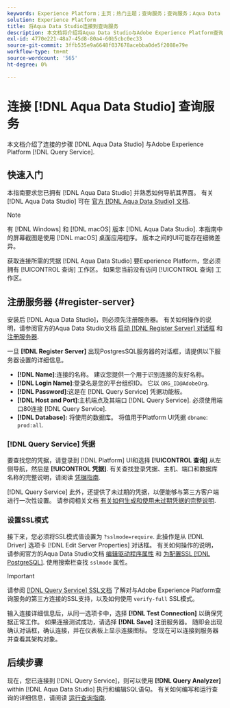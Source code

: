 ```yaml
---
keywords: Experience Platform；主页；热门主题；查询服务；查询服务；Aqua Data Studio;Aqua Data Studio；连接到查询服务；
solution: Experience Platform
title: 将Aqua Data Studio连接到查询服务
description: 本文档将介绍将Aqua Data Studio与Adobe Experience Platform查询服务连接的步骤。
exl-id: 4770e221-48a7-45d8-80a4-60b5cbc0ec33
source-git-commit: 3ffb535e9a6648f037678acebba0de5f2088e79e
workflow-type: tm+mt
source-wordcount: '565'
ht-degree: 0%

---
```


# 连接 [!DNL Aqua Data Studio] 查询服务

本文档介绍了连接的步骤 [!DNL Aqua Data Studio] 与Adobe Experience Platform [!DNL Query Service].

## 快速入门

本指南要求您已拥有 [!DNL Aqua Data Studio] 并熟悉如何导航其界面。 有关 [!DNL Aqua Data Studio] 可在 [官方 [!DNL Aqua Data Studio] 文档](https://www.aquaclusters.com/app/home/project/public/aquadatastudio/wikibook/Documentation21.1/page/0/Aqua-Data-Studio-21-1).

>[!NOTE]
>
>有 [!DNL Windows] 和 [!DNL macOS] 版本 [!DNL Aqua Data Studio]. 本指南中的屏幕截图是使用 [!DNL macOS] 桌面应用程序。 版本之间的UI可能存在细微差异。

获取连接所需的凭据 [!DNL Aqua Data Studio] 要Experience Platform，您必须拥有 [!UICONTROL 查询] 工作区。 如果您当前没有访问 [!UICONTROL 查询] 工作区。

## 注册服务器 {#register-server}

安装后 [!DNL Aqua Data Studio]，则必须先注册服务器。 有关如何操作的说明，请参阅官方的Aqua Data Studio文档 [启动 [!DNL Register Server] 对话框](https://www.aquaclusters.com/app/home/project/public/aquadatastudio/wikibook/Documentation18/page/81/Registering-a-Database-Server#launching_the_register_server_dialog) 和 [注册服务器](https://www.aquaclusters.com/app/home/project/public/aquadatastudio/wikibook/Documentation18/page/81/Registering-a-Database-Server#steps_to_register_a_server_in_aqua_data_studio).

一旦 **[!DNL Register Server]** 出现PostgresSQL服务器的对话框，请提供以下服务器设置的详细信息。

- **[!DNL Name]**:连接的名称。 建议您提供一个用于识别连接的友好名称。
- **[!DNL Login Name]**:登录名是您的平台组织ID。 它以 `ORG_ID@AdobeOrg`.
- **[!DNL Password]**:这是在 [!DNL Query Service] 凭据功能板。
- **[!DNL Host and Port]**:主机端点及其端口 [!DNL Query Service]. 必须使用端口80连接 [!DNL Query Service].
- **[!DNL Database]:** 将使用的数据库。 将值用于Platform UI凭据 `dbname`: `prod:all`.

### [!DNL Query Service] 凭据

要查找您的凭据，请登录到 [!DNL Platform] UI和选择 **[!UICONTROL 查询]** 从左侧导航，然后是 **[!UICONTROL 凭据]**. 有关查找登录凭据、主机、端口和数据库名称的完整说明，请阅读 [凭据指南](../ui/credentials.md).

[!DNL Query Service] 此外，还提供了未过期的凭据，以便能够与第三方客户端进行一次性设置。 请参阅相关文档 [有关如何生成和使用未过期凭据的完整说明](../ui/credentials.md#non-expiring-credentials).

### 设置SSL模式

接下来，您必须将SSL模式值设置为 `?sslmode=require`. 此操作是从 [!DNL Driver] 选项卡 [!DNL Edit Server Properties] 对话框。 有关如何操作的说明，请参阅官方的Aqua Data Studio文档 [编辑驱动程序属性](https://www.aquaclusters.com/app/home/project/public/aquadatastudio/wikibook/Documentation13/page/116/PostgreSQL#drivers) 和 [为配置SSL [!DNL PostgreSQL]](https://www.aquaclusters.com/app/home/project/public/aquadatastudio/wikibook/Documentation20/page/SSL-Configuration/SSL-Configuration). 使用搜索栏查找 `sslmode` 属性。

>[!IMPORTANT]
>
>请参阅 [[!DNL Query Service] SSL文档](./ssl-modes.md) 了解对与Adobe Experience Platform查询服务的第三方连接的SSL支持，以及如何使用 `verify-full` SSL模式。

输入连接详细信息后，从同一选项卡中，选择 **[!DNL Test Connection]** 以确保凭据正常工作。 如果连接测试成功，请选择 **[!DNL Save]** 注册服务器。 随即会出现确认对话框，确认连接，并在仪表板上显示连接图标。 您现在可以连接到服务器并查看其架构对象。

## 后续步骤

现在，您已连接到 [!DNL Query Service]，则可以使用 **[!DNL Query Analyzer]** within [!DNL Aqua Data Studio] 执行和编辑SQL语句。 有关如何编写和运行查询的详细信息，请阅读 [运行查询指南](../best-practices/writing-queries.md).
